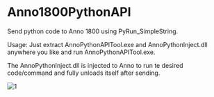 # Anno1800PythonAPI
Send python code to Anno 1800 using PyRun_SimpleString.

Usage: Just extract AnnoPythonAPITool.exe and AnnoPythonInject.dll anywhere you like and run AnnoPythonAPITool.exe.

The AnnoPythonInject.dll is injected to Anno to run te desired code/command and fully unloads itself after sending.

![1](https://user-images.githubusercontent.com/50437199/208701624-4527ae14-ef6b-476e-a1e8-67556a83f700.png)
